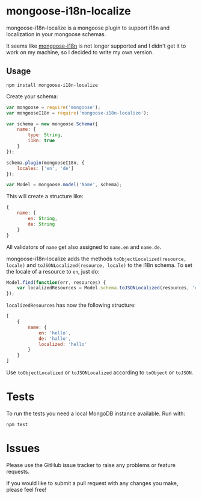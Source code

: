 # mongoose-i18n-localize

mongoose-i18n-localize is a mongoose plugin to support i18n and localization in your mongoose schemas.

It seems like [mongoose-i18n](https://github.com/elrolito/mongoose-i18n) is not longer supported and I didn't get it to work on my machine, so I decided to write my own version.

## Usage

```
npm install mongoose-i18n-localize
```

Create your schema:

```js
var mongoose = require('mongoose');
var mongooseI18n = require('mongoose-i18n-localize');

var schema = new mongoose.Schema({
	name: {
		type: String,
		i18n: true
	}
});

schema.plugin(mongooseI18n, {
	locales: ['en', 'de']
});

var Model = mongoose.model('Name', schema);
```

This will create a structure like:

```js
{
	name: {
		en: String,
		de: String
	}
}
```

All validators of `name` get also assigned to `name.en` and `name.de`.

mongoose-i18n-localize adds the methods `toObjectLocalized(resource, locale)` and `toJSONLocalized(resource, locale)` to the i18n schema. To set the locale of a resource to `en`, just do:

```js
Model.find(function(err, resources) {
	var localizedResources = Model.schema.toJSONLocalized(resources, 'en');
});
```

`localizedResources` has now the following structure:

```js
[
	{
		name: {
			en: 'hello',
			de: 'hallo',
			localized: 'hello'
		}
	}
]
```

Use `toObjectLocalized` or `toJSONLocalized` according to `toObject` or `toJSON`.

# Tests

To run the tests you need a local MongoDB instance available. Run with:

```
npm test
```
# Issues

Please use the GitHub issue tracker to raise any problems or feature requests.

If you would like to submit a pull request with any changes you make, please feel free!
